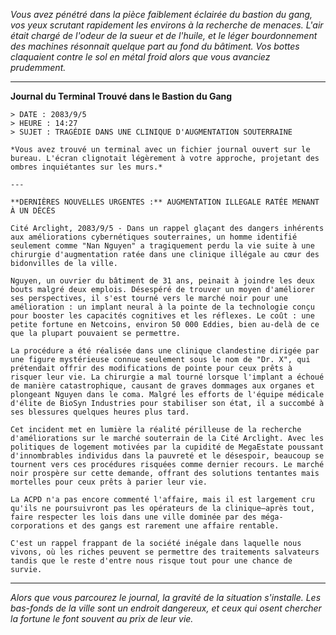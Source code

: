 _Vous avez pénétré dans la pièce faiblement éclairée du bastion du gang, vos yeux scrutant rapidement les environs à la recherche de menaces. L'air était chargé de l'odeur de la sueur et de l'huile, et le léger bourdonnement des machines résonnait quelque part au fond du bâtiment. Vos bottes claquaient contre le sol en métal froid alors que vous avanciez prudemment._

---

**Journal du Terminal Trouvé dans le Bastion du Gang**

```
> DATE : 2083/9/5
> HEURE : 14:27
> SUJET : TRAGÉDIE DANS UNE CLINIQUE D'AUGMENTATION SOUTERRAINE

*Vous avez trouvé un terminal avec un fichier journal ouvert sur le bureau. L'écran clignotait légèrement à votre approche, projetant des ombres inquiétantes sur les murs.*

---

**DERNIÈRES NOUVELLES URGENTES :** AUGMENTATION ILLEGALE RATÉE MENANT À UN DÉCÈS

Cité Arclight, 2083/9/5 - Dans un rappel glaçant des dangers inhérents aux améliorations cybernétiques souterraines, un homme identifié seulement comme "Nan Nguyen" a tragiquement perdu la vie suite à une chirurgie d'augmentation ratée dans une clinique illégale au cœur des bidonvilles de la ville.

Nguyen, un ouvrier du bâtiment de 31 ans, peinait à joindre les deux bouts malgré deux emplois. Désespéré de trouver un moyen d'améliorer ses perspectives, il s'est tourné vers le marché noir pour une amélioration : un implant neural à la pointe de la technologie conçu pour booster les capacités cognitives et les réflexes. Le coût : une petite fortune en Netcoins, environ 50 000 Eddies, bien au-delà de ce que la plupart pouvaient se permettre.

La procédure a été réalisée dans une clinique clandestine dirigée par une figure mystérieuse connue seulement sous le nom de "Dr. X", qui prétendait offrir des modifications de pointe pour ceux prêts à risquer leur vie. La chirurgie a mal tourné lorsque l'implant a échoué de manière catastrophique, causant de graves dommages aux organes et plongeant Nguyen dans le coma. Malgré les efforts de l'équipe médicale d'élite de BioSyn Industries pour stabiliser son état, il a succombé à ses blessures quelques heures plus tard.

Cet incident met en lumière la réalité périlleuse de la recherche d'améliorations sur le marché souterrain de la Cité Arclight. Avec les politiques de logement motivées par la cupidité de MegaEstate poussant d'innombrables individus dans la pauvreté et le désespoir, beaucoup se tournent vers ces procédures risquées comme dernier recours. Le marché noir prospère sur cette demande, offrant des solutions tentantes mais mortelles pour ceux prêts à parier leur vie.

La ACPD n'a pas encore commenté l'affaire, mais il est largement cru qu'ils ne poursuivront pas les opérateurs de la clinique—après tout, faire respecter les lois dans une ville dominée par des méga-corporations et des gangs est rarement une affaire rentable.

C'est un rappel frappant de la société inégale dans laquelle nous vivons, où les riches peuvent se permettre des traitements salvateurs tandis que le reste d'entre nous risque tout pour une chance de survie.
```

---

_Alors que vous parcourez le journal, la gravité de la situation s'installe. Les bas-fonds de la ville sont un endroit dangereux, et ceux qui osent chercher la fortune le font souvent au prix de leur vie._
